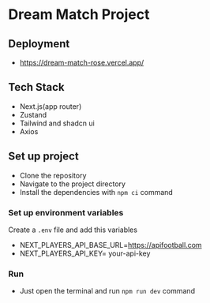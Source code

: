 # Dream Match Project

## Deployment

- https://dream-match-rose.vercel.app/

## Tech Stack

- Next.js(app router)
- Zustand
- Tailwind and shadcn ui
- Axios

## Set up project

- Clone the repository
- Navigate to the project directory
- Install the dependencies with `npm ci` command

### Set up environment variables

Create a `.env` file and add this variables

- NEXT_PLAYERS_API_BASE_URL=https://apifootball.com
- NEXT_PLAYERS_API_KEY= your-api-key

### Run

- Just open the terminal and run `npm run dev` command

